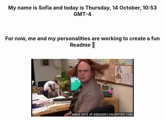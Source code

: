 


<div align="center">
<h3 >My name is Sofia and today is Thursday, 14 October, 10:53 GMT-4</h3><br>
<h3 >For now, me and my personalities are working to create a fun Readme 👋
</h3><br>
<img src='img/dwight.gif' alt='working...'/>
</div>
